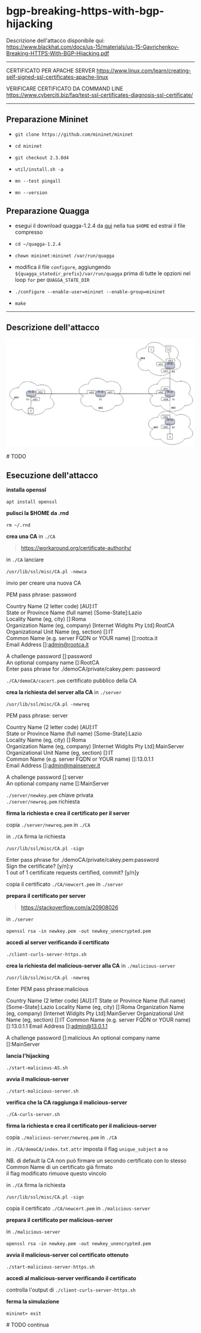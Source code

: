 # bgp-breaking-https-with-bgp-hijacking

Descrizione dell'attacco disponibile qui: https://www.blackhat.com/docs/us-15/materials/us-15-Gavrichenkov-Breaking-HTTPS-With-BGP-Hijacking.pdf

---

CERTIFICATO PER APACHE SERVER https://www.linux.com/learn/creating-self-signed-ssl-certificates-apache-linux

VERIFICARE CERTIFICATO DA COMMAND LINE https://www.cyberciti.biz/faq/test-ssl-certificates-diagnosis-ssl-certificate/

---

## Preparazione Mininet

- `git clone https://github.com/mininet/mininet`

- `cd mininet`

- `git checkout 2.3.0d4`

- `util/install.sh -a`

- `mn --test pingall`

- `mn --version`

## Preparazione Quagga

- esegui il download quagga-1.2.4 da [qui](http://download.savannah.gnu.org/releases/quagga/) nella tua `$HOME` ed estrai il file compresso

- `cd ~/quagga-1.2.4`

- `chown mininet:mininet /var/run/quagga`

- modifica il file `configure`, aggiungendo `${quagga_statedir_prefix}/var/run/quagga` prima di tutte le opzioni nel loop `for` per `QUAGGA_STATE_DIR`

- `./configure --enable-user=mininet --enable-group=mininet`

- `make`

---

## Descrizione dell'attacco

![topology](./images/bgp-breaking-https-with-bgp-hijacking.png)

\# TODO

## Esecuzione dell'attacco

**installa openssl**

`apt install openssl`

**pulisci la $HOME da .rnd**

`rm ~/.rnd`

**crea una CA** in `./CA`

> https://workaround.org/certificate-authority/

in `./CA` lanciare

`/usr/lib/ssl/misc/CA.pl -newca`

invio per creare una nuova CA

PEM pass phrase: password

Country Name (2 letter code) [AU]:IT  
State or Province Name (full name) [Some-State]:Lazio   
Locality Name (eg, city) []:Roma  
Organization Name (eg, company) [Internet Widgits Pty Ltd]:RootCA  
Organizational Unit Name (eg, section) []:IT  
Common Name (e.g. server FQDN or YOUR name) []:rootca.it  
Email Address []:admin@rootca.it

A challenge password []:password  
An optional company name []:RootCA  
Enter pass phrase for ./demoCA/private/cakey.pem: password

`./CA/demoCA/cacert.pem` certificato pubblico della CA

**crea la richiesta del server alla CA** in `./server`

`/usr/lib/ssl/misc/CA.pl -newreq`

PEM pass phrase: server

Country Name (2 letter code) [AU]:IT  
State or Province Name (full name) [Some-State]:Lazio  
Locality Name (eg, city) []:Roma  
Organization Name (eg, company) [Internet Widgits Pty Ltd]:MainServer  
Organizational Unit Name (eg, section) []:IT  
Common Name (e.g. server FQDN or YOUR name) []:13.0.1.1  
Email Address []:admin@mainserver.it

A challenge password []:server  
An optional company name []:MainServer

`./server/newkey.pem` chiave privata  
`./server/newreq.pem` richiesta

**firma la richiesta e crea il certificato per il server**

copia `./server/newreq.pem` in `./CA`

in `./CA` firma la richiesta

`/usr/lib/ssl/misc/CA.pl -sign`

Enter pass phrase for ./demoCA/private/cakey.pem:password  
Sign the certificate? [y/n]:y  
1 out of 1 certificate requests certified, commit? [y/n]y

copia il certificato `./CA/newcert.pem` in `./server`

**prepara il certificato per server**

> https://stackoverflow.com/a/20908026

in `./server`

`openssl rsa -in newkey.pem -out newkey_unencrypted.pem`

**accedi al server verificando il certificato**

`./client-curls-server-https.sh`

**crea la richiesta del malicious-server alla CA** in `./malicious-server`

`/usr/lib/ssl/misc/CA.pl -newreq`

Enter PEM pass phrase:malicious

Country Name (2 letter code) [AU]:IT
State or Province Name (full name) [Some-State]:Lazio
Locality Name (eg, city) []:Roma
Organization Name (eg, company) [Internet Widgits Pty Ltd]:MainServer 
Organizational Unit Name (eg, section) []:IT
Common Name (e.g. server FQDN or YOUR name) []:13.0.1.1
Email Address []:admin@13.0.1.1

A challenge password []:malicious
An optional company name []:MainServer

**lancia l'hijacking**

`./start-malicious-AS.sh`

**avvia il malicious-server**

`./start-malicious-server.sh`

**verifica che la CA raggiunga il malicious-server**

`./CA-curls-server.sh`

**firma la richiesta e crea il certificato per il malicious-server**

copia `./malicious-server/newreq.pem` in `./CA`

in `./CA/demoCA/index.txt.attr` imposta il flag `unique_subject` a `no`

NB. di default la CA non può firmare un secondo certificato con lo stesso Common Name di un certificato già firmato  
il flag modificato rimuove questo vincolo

in `./CA` firma la richiesta

`/usr/lib/ssl/misc/CA.pl -sign`

copia il certificato `./CA/newcert.pem` in `./malicious-server`

**prepara il certificato per malicious-server**

in `./malicious-server`

`openssl rsa -in newkey.pem -out newkey_unencrypted.pem`

**avvia il malicious-server col certificato ottenuto**

`./start-malicious-server-https.sh`

**accedi al malicious-server verificando il certificato**

controlla l'output di `./client-curls-server-https.sh`

**ferma la simulazione**

`mininet> exit`

\# TODO continua
